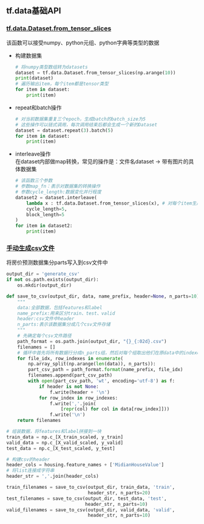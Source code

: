 ## tf.data基础API    

### [tf.data.Dataset.from_tensor_slices](./tf_data_basic_api.ipynb)     

该函数可以接受numpy、python元组、python字典等类型的数据   
* 构建数据集   
    ```python
    # 将numpy类型数组转为datasets
    dataset = tf.data.Dataset.from_tensor_slices(np.arange(10))
    print(dataset)
    # 遍历输出item，每个item都是tensor类型
    for item in dataset:
        print(item) 
    ```    

* repeat和batch操作   
    ```python
    # 对当前数据集重复三个epoch，生成batch的batch_size为5  
    # 这些操作可以链式调用，每次调用结束后都会生成一个新的Dataset
    dataset = dataset.repeat(3).batch(5)
    for item in dataset:
        print(item)
    ```   

* interleave操作  
    在dataset内部做map转换，常见的操作是：文件名dataset -> 带有图片的具体数据集
    
    ```python
    # 该函数三个参数 
    # 参数map_fn：表示对数据集的转换操作
    # 参数cycle_length:数据变化并行程度
    dataset2 = dataset.interleave(
        lambda x : tf.data.Dataset.from_tensor_slices(x), # 对每个item生成一个新的数据集
        cycle_length=5, 
        block_length=5
    )
    for item in dataset2:
        print(item)
    ```  

### [手动生成csv文件](./tf_keras_generate_csv.ipynb)    
将房价预测数据集分parts写入到csv文件中   
```python
output_dir = 'generate_csv'
if not os.path.exists(output_dir):
    os.mkdir(output_dir)

def save_to_csv(output_dir, data, name_prefix, header=None, n_parts=10):
    """
    data:全部数据，包括features和label
    name_prefix:用来区分train、test、valid
    header:csv文件中header
    n_parts:表示该数据集分成几个csv文件存储
    """
    # 先确定每个csv文件路径
    path_format = os.path.join(output_dir, "{}_{:02d}.csv")
    filenames = []
    # 循环中首先将所有数据行分成n_parts组，然后对每个组取出他们在原data中的indexes
    for file_idx, row_indexes in enumerate(
        np.array_split(np.arange(len(data)), n_parts)):
        part_csv_path = path_format.format(name_prefix, file_idx)
        filenames.append(part_csv_path)
        with open(part_csv_path, 'wt', encoding='utf-8') as f:
            if header is not None:
                f.write(header + '\n')
            for row_index in row_indexes:
                f.write(','.join(
                    [repr(col) for col in data[row_index]]))
                f.write('\n')
    return filenames

# 组装数据，将features和label拼接到一块
train_data = np.c_[X_train_scaled, y_train]
valid_data = np.c_[X_valid_scaled, y_valid]
test_data = np.c_[X_test_scaled, y_test]

# 构建csv的header
header_cols = housing.feature_names + ['MidianHouseValue']
# 将list连接成字符串
header_str = ','.join(header_cols)

train_filenames = save_to_csv(output_dir, train_data, 'train',
                              header_str, n_parts=20)
test_filenames = save_to_csv(output_dir, test_data, 'test',
                             header_str, n_parts=10)
valid_filenames = save_to_csv(output_dir, valid_data, 'valid',
                              header_str, n_parts=10)
```
